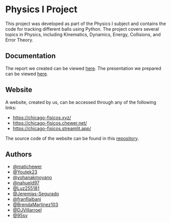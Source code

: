 # Physics I Project

This project was developed as part of the Physics I subject and contains the code for tracking different balls using Python. The project covers several topics in Physics, including Kinematics, Dynamics, Energy, Collisions, and Error Theory.


## Documentation

The report we created can be viewed [here](informe.pdf). The presentation we prepared can be viewed [here](presentacion.pdf).


## Website

A website, created by us, can be accessed through any of the following links:

- https://chicago-fisicos.xyz/
- https://chicago-fisicos.chewer.net/
- https://chicago-fisicos.streamlit.app/
  
The source code of the website can be found in this [repository](https://github.com/Chicago-Fisicos/homepage).


## Authors

- [@matichewer](https://www.github.com/matichewer)
- [@Youtek23](https://www.github.com/Youtek23)
- [@yohanakmoyano](https://www.github.com/yohanakmoyano)
- [@nahueld97](https://www.github.com/nahueld97)
- [@Luz255181](https://www.github.com/Luz255181)
- [@Jeremias-Segurado](https://www.github.com/Jeremias-Segurado)
- [@franflaibani](https://www.github.com/franflaibani)
- [@BrendaMartinez103](https://www.github.com/BrendaMartinez103)
- [@DJVillarroel](https://www.github.com/DJVillarroel)
- [@95sv](https://www.github.com/95sv)
